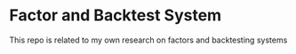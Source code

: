 # Factor and Backtest System

This repo is related to my own research on factors and backtesting systems